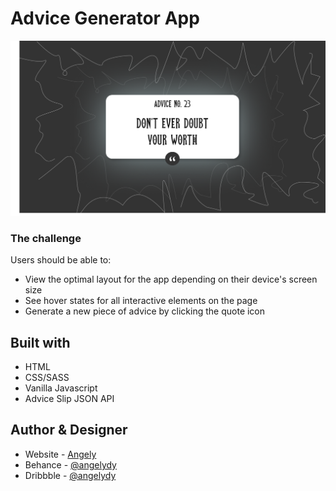 # Advice Generator App

![Design preview for the Advice Generator App coding challenge](./design/desktop-design.jpg)

### The challenge

Users should be able to:

- View the optimal layout for the app depending on their device's screen size
- See hover states for all interactive elements on the page
- Generate a new piece of advice by clicking the quote icon

## Built with

- HTML
- CSS/SASS
- Vanilla Javascript
- Advice Slip JSON API

## Author & Designer

- Website - [Angely](https://www.github.com/angelydy)
- Behance - [@angelydy](https://www.behance.net/angelydy)
- Dribbble - [@angelydy](https://www.dribbble.com/angelydy)
